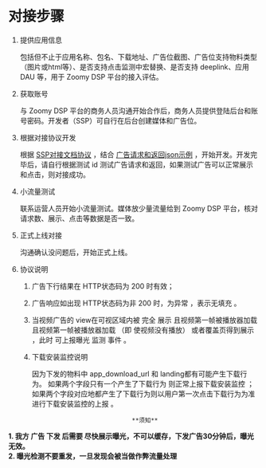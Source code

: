# 对接步骤

1. 提供应用信息

    包括但不止于应用名称、包名、下载地址、广告位截图、广告位支持物料类型（图片或html等）、是否支持点击监测中宏替换、是否支持 deeplink、应用 DAU 等，用于 Zoomy DSP 平台的接入评估。

2. 获取账号

    与 Zoomy DSP 平台的商务人员沟通开始合作后，商务人员提供登陆后台和账号密码。开发者（SSP）可自行在后台创建媒体和广告位。

3. 根据对接协议开发

    根据 [SSP对接文档协议](request_and_response.md) ，结合 [广告请求和返回json示例](sample_of_request_and_response.md) ，开始开发。开发完毕后，请自行根据测试 id 测试广告请求和返回，如果测试广告可以正常展示和点击，则对接成功。

4. 小流量测试

    联系运营人员开始小流量测试。媒体放少量流量给到 Zoomy DSP 平台，核对请求数、展示、点击等数据是否一致。

5. 正式上线对接

    沟通确认没问题后，开始正式上线。
    
6. 协议说明
   1. 广告下行结果在 HTTP状态码为 200 时有效；
   
   2. 广告响应如出现 HTTP状态码为非 200 时，为异常 ，表示无填充 。
   
   4. 当视频广告的 view在可视区域内被 完全 展示 且视频第一帧被播放器加载 且视频第一帧被播放器加载 （即 使视频没有播放） 或者覆盖页得到展示 ，此时 可上报曝光 监测 事件 。
    
   5. 下载安装监控说明
   
      因为下发的物料中 app_download_url 和 landing都有可能产生下载行为。 如果两个字段只有一个产生了下载行为 则正常上报下载安装监控 ；如果两个字段对应地都产生了下载行为则以用户第一次点击下载行为为准进行下载安装监控的上报 。
      
                                      **须知**
      
**1. 我方 广告 下发 后需要 尽快展示曝光，不可以缓存，下发广告30分钟后，曝光无效。<br>2. 曝光检测不要重发，一旦发现会被当做作弊流量处理**
          